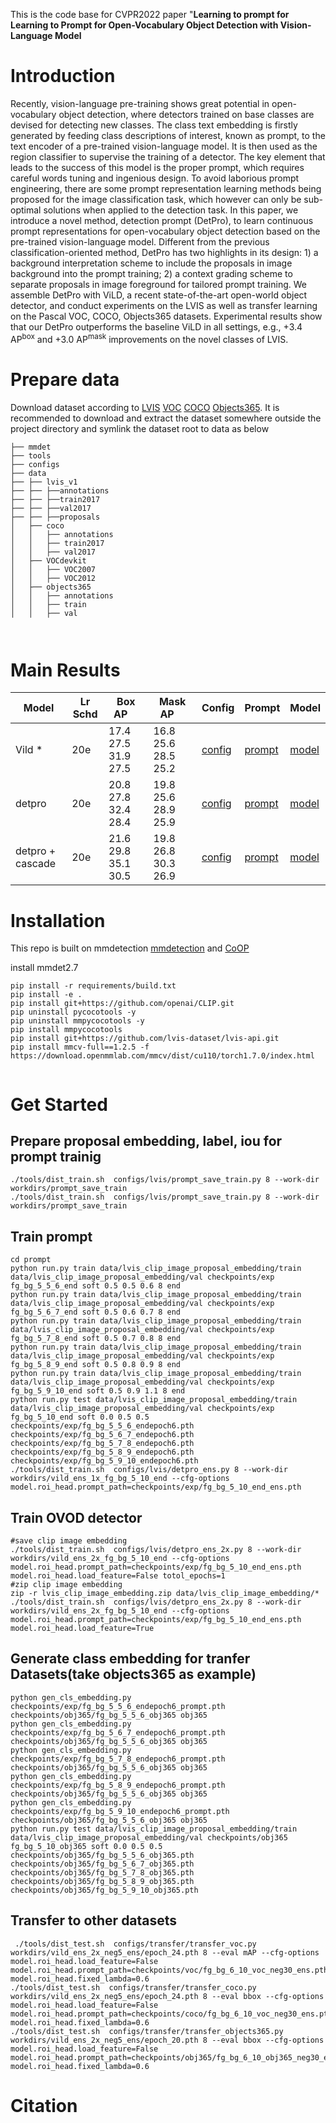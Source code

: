 This is the code base for CVPR2022 paper "**Learning to prompt for Learning to Prompt for Open-Vocabulary Object Detection with Vision-Language Model**
# Introduction
Recently, vision-language pre-training shows great potential in open-vocabulary object detection, where detectors trained on base classes are devised for detecting new classes. The class text embedding is firstly generated by feeding class descriptions of interest, known as prompt, to the text encoder of a pre-trained vision-language model. It is then used as the region classifier to supervise the training of a detector. The key element that leads to the success of this model is the proper prompt, which requires careful words tuning and ingenious design. To avoid laborious prompt engineering, there are some prompt representation learning methods being proposed for the image classification task, which however can only be sub-optimal solutions when applied to the detection task. In this paper,  we introduce a novel method, detection prompt (DetPro), to learn continuous prompt representations for open-vocabulary object detection based on the pre-trained vision-language model. Different from the previous classification-oriented method, DetPro has two highlights in its design: 1) a background interpretation scheme to include the proposals in image background into the prompt training; 2) a context grading scheme to separate proposals in image foreground for tailored prompt training. We assemble DetPro with ViLD, a recent state-of-the-art open-world object detector, and conduct experiments on the LVIS as well as transfer learning on the Pascal VOC, COCO, Objects365 datasets. Experimental results show that our DetPro outperforms the baseline ViLD in all settings, e.g., +3.4 AP$^{\text{box}}$ and +3.0 AP$^{\text{mask}}$ improvements on the novel classes of LVIS.
# Prepare data
Download dataset according to [LVIS](https://www.lvisdataset.org/) [VOC](http://host.robots.ox.ac.uk/pascal/VOC/) [COCO](https://cocodataset.org/#home) [Objects365](https://www.objects365.org/overview.html). It is recommended to download and extract the dataset somewhere outside the project directory and symlink the dataset root to data as below
```
├── mmdet
├── tools
├── configs
├── data
├── ├── lvis_v1
├── ├── ├──annotations
├── ├── ├──train2017
├── ├── ├──val2017
├── ├── ├──proposals
│   ├── coco
│   │   ├── annotations
│   │   ├── train2017
│   │   ├── val2017
│   ├── VOCdevkit
│   │   ├── VOC2007
│   │   ├── VOC2012
│   ├── objects365
│   │   ├── annotations
│   │   ├── train
│   │   ├── val



```
# Main Results
| Model | Lr Schd | Box AP &nbsp;&nbsp;&nbsp;| Mask AP &nbsp;&nbsp;&nbsp; | Config | Prompt | Model |
| ---- | ---- | ---- | ------- | ---- | ---- | ---- |
| Vild * | 20e | 17.4 27.5 31.9 27.5 &nbsp;&nbsp;&nbsp;| 16.8 25.6 28.5 25.2 &nbsp;&nbsp;&nbsp;|[config](https://github.com/dyabel/detpro/blob/main/configs/lvis/detpro_ens_2x.py) | [prompt](https://cloud.tsinghua.edu.cn/f/3f9017c3e217496ebc25/?dl=1)|[model](https://cloud.tsinghua.edu.cn/f/d57e11e2ebf24d509218/?dl=1)  |
| detpro | 20e | 20.8 27.8 32.4 28.4 &nbsp;&nbsp;&nbsp;| 19.8 25.6 28.9 25.9 &nbsp;&nbsp;&nbsp;|[config](https://github.com/dyabel/detpro/blob/main/configs/lvis/detpro_ens_2x.py) | [prompt](https://cloud.tsinghua.edu.cn/f/0fceb9cae4c249188170/?dl=1)|[model](https://cloud.tsinghua.edu.cn/f/91cecd9ef97843339c79/?dl=1)|
| detpro + cascade | 20e | 21.6 29.8 35.1 30.5 &nbsp;&nbsp;&nbsp;| 19.8 26.8 30.3 26.9 &nbsp;&nbsp;&nbsp;|[config](https://github.com/dyabel/detpro/blob/main/configs/lvis/cascade_mask_rcnn_r50_fpn_sample1e-3_mstrain_1x_lvis_v1_pretrain_ens.py) | [prompt](https://cloud.tsinghua.edu.cn/f/0fceb9cae4c249188170/?dl=1)|[model](https://cloud.tsinghua.edu.cn/f/f75712011cd342bdb49e/?dl=1)  |
# Installation
This repo is built on mmdetection [mmdetection](https://github.com/open-mmlab/mmdetection) and [CoOP](https://github.com/kaiyangzhou/coop)

install mmdet2.7
```shell
pip install -r requirements/build.txt
pip install -e .
pip install git+https://github.com/openai/CLIP.git
pip uninstall pycocotools -y
pip uninstall mmpycocotools -y
pip install mmpycocotools
pip install git+https://github.com/lvis-dataset/lvis-api.git
pip install mmcv-full==1.2.5 -f https://download.openmmlab.com/mmcv/dist/cu110/torch1.7.0/index.html


```
# Get Started
## Prepare proposal embedding, label, iou for prompt trainig
```shell
./tools/dist_train.sh  configs/lvis/prompt_save_train.py 8 --work-dir workdirs/prompt_save_train
./tools/dist_train.sh  configs/lvis/prompt_save_train.py 8 --work-dir workdirs/prompt_save_train
```
## Train prompt
```shell
cd prompt
python run.py train data/lvis_clip_image_proposal_embedding/train data/lvis_clip_image_proposal_embedding/val checkpoints/exp fg_bg_5_5_6_end soft 0.5 0.5 0.6 8 end
python run.py train data/lvis_clip_image_proposal_embedding/train data/lvis_clip_image_proposal_embedding/val checkpoints/exp fg_bg_5_6_7_end soft 0.5 0.6 0.7 8 end
python run.py train data/lvis_clip_image_proposal_embedding/train data/lvis_clip_image_proposal_embedding/val checkpoints/exp fg_bg_5_7_8_end soft 0.5 0.7 0.8 8 end
python run.py train data/lvis_clip_image_proposal_embedding/train data/lvis_clip_image_proposal_embedding/val checkpoints/exp fg_bg_5_8_9_end soft 0.5 0.8 0.9 8 end
python run.py train data/lvis_clip_image_proposal_embedding/train data/lvis_clip_image_proposal_embedding/val checkpoints/exp fg_bg_5_9_10_end soft 0.5 0.9 1.1 8 end
python run.py test data/lvis_clip_image_proposal_embedding/train data/lvis_clip_image_proposal_embedding/val checkpoints/exp fg_bg_5_10_end soft 0.0 0.5 0.5 checkpoints/exp/fg_bg_5_5_6_endepoch6.pth checkpoints/exp/fg_bg_5_6_7_endepoch6.pth checkpoints/exp/fg_bg_5_7_8_endepoch6.pth checkpoints/exp/fg_bg_5_8_9_endepoch6.pth checkpoints/exp/fg_bg_5_9_10_endepoch6.pth
./tools/dist_train.sh  configs/lvis/detpro_ens.py 8 --work-dir workdirs/vild_ens_1x_fg_bg_5_10_end --cfg-options model.roi_head.prompt_path=checkpoints/exp/fg_bg_5_10_end_ens.pth

```
## Train OVOD detector
```
#save clip image embedding
./tools/dist_train.sh  configs/lvis/detpro_ens_2x.py 8 --work-dir workdirs/vild_ens_2x_fg_bg_5_10_end --cfg-options model.roi_head.prompt_path=checkpoints/exp/fg_bg_5_10_end_ens.pth model.roi_head.load_feature=False totol_epochs=1
#zip clip image embedding
zip -r lvis_clip_image_embedding.zip data/lvis_clip_image_embedding/*
./tools/dist_train.sh  configs/lvis/detpro_ens_2x.py 8 --work-dir workdirs/vild_ens_2x_fg_bg_5_10_end --cfg-options model.roi_head.prompt_path=checkpoints/exp/fg_bg_5_10_end_ens.pth model.roi_head.load_feature=True
```
## Generate class embedding for tranfer Datasets(take objects365 as example)
```
python gen_cls_embedding.py checkpoints/exp/fg_bg_5_5_6_endepoch6_prompt.pth checkpoints/obj365/fg_bg_5_5_6_obj365 obj365
python gen_cls_embedding.py checkpoints/exp/fg_bg_5_6_7_endepoch6_prompt.pth checkpoints/obj365/fg_bg_5_5_6_obj365 obj365
python gen_cls_embedding.py checkpoints/exp/fg_bg_5_7_8_endepoch6_prompt.pth checkpoints/obj365/fg_bg_5_5_6_obj365 obj365
python gen_cls_embedding.py checkpoints/exp/fg_bg_5_8_9_endepoch6_prompt.pth checkpoints/obj365/fg_bg_5_5_6_obj365 obj365
python gen_cls_embedding.py checkpoints/exp/fg_bg_5_9_10_endepoch6_prompt.pth checkpoints/obj365/fg_bg_5_5_6_obj365 obj365
python run.py test data/lvis_clip_image_proposal_embedding/train data/lvis_clip_image_proposal_embedding/val checkpoints/obj365 fg_bg_5_10_obj365 soft 0.0 0.5 0.5 checkpoints/obj365/fg_bg_5_5_6_obj365.pth checkpoints/obj365/fg_bg_5_6_7_obj365.pth checkpoints/obj365/fg_bg_5_7_8_obj365.pth checkpoints/obj365/fg_bg_5_8_9_obj365.pth checkpoints/obj365/fg_bg_5_9_10_obj365.pth
```
## Transfer to other datasets
```
 ./tools/dist_test.sh  configs/transfer/transfer_voc.py workdirs/vild_ens_2x_neg5_ens/epoch_24.pth 8 --eval mAP --cfg-options model.roi_head.load_feature=False model.roi_head.prompt_path=checkpoints/voc/fg_bg_6_10_voc_neg30_ens.pth model.roi_head.fixed_lambda=0.6
./tools/dist_test.sh  configs/transfer/transfer_coco.py workdirs/vild_ens_2x_neg5_ens/epoch_24.pth 8 --eval bbox --cfg-options model.roi_head.load_feature=False model.roi_head.prompt_path=checkpoints/coco/fg_bg_6_10_voc_neg30_ens.pth model.roi_head.fixed_lambda=0.6
./tools/dist_test.sh  configs/transfer/transfer_objects365.py workdirs/vild_ens_2x_neg5_ens/epoch_20.pth 8 --eval bbox --cfg-options model.roi_head.load_feature=False model.roi_head.prompt_path=checkpoints/obj365/fg_bg_6_10_obj365_neg30_ens.pth model.roi_head.fixed_lambda=0.6
```
# Citation
